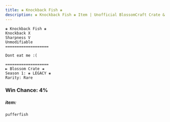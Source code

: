 ```yaml
---
title: ❀ Knockback Fish ❀
description: ❀ Knockback Fish ❀ Item | Unofficial BlossomCraft Crate & Item Documentation
---
```

```
❀ Knockback Fish ❀
Knockback X
Sharpness V
Unmodifiable
===================

Dont eat me :(

===================
► Blossom Crate ◄
Season 1: ❀ LEGACY ❀
Rarity: Rare
```
### Win Chance: 4%

##### item:
`pufferfish`